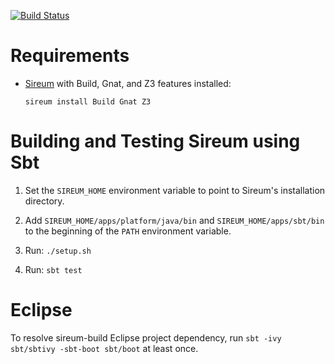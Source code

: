 [![Build Status](https://api.shippable.com/projects/55534a22edd7f2c052ebbc87/badge?branchName=master)](https://app.shippable.com/projects/55534a22edd7f2c052ebbc87/builds/latest) 

Requirements
============

* [Sireum](http://sireum.org) with Build, Gnat, and Z3 features installed:

  `sireum install Build Gnat Z3`


Building and Testing Sireum using Sbt
=====================================

1. Set the `SIREUM_HOME` environment variable to point to Sireum's
   installation directory.

2. Add `SIREUM_HOME/apps/platform/java/bin` and `SIREUM_HOME/apps/sbt/bin`
   to the beginning of the `PATH` environment variable. 

3. Run: `./setup.sh`

4. Run: `sbt test`


Eclipse
=======

To resolve sireum-build Eclipse project dependency, 
run `sbt -ivy sbt/sbtivy -sbt-boot sbt/boot` at least once.
